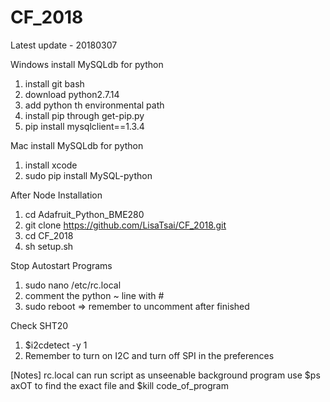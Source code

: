 # CF_2018

Latest update - 20180307

Windows install MySQLdb for python
1. install git bash
2. download python2.7.14
3. add python th environmental path
4. install pip through get-pip.py
5. pip install mysqlclient==1.3.4

Mac install MySQLdb for python
1. install xcode
2. sudo pip install MySQL-python

After Node Installation
1. cd Adafruit_Python_BME280
2. git clone https://github.com/LisaTsai/CF_2018.git
3. cd CF_2018
4. sh setup.sh

Stop Autostart Programs
1. sudo nano /etc/rc.local
2. comment the python ~ line with #
3. sudo reboot
=> remember to uncomment after finished

Check SHT20
1. $i2cdetect -y 1
2. Remember to turn on I2C and turn off SPI in the preferences


[Notes]
rc.local can run script as unseenable background program
use $ps axOT to find the exact file and $kill code_of_program
